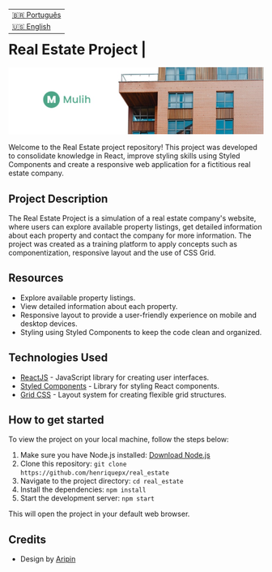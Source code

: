 <table align="right">
  <tr>
    <td>
      <a href="readme-pt.md">🇧🇷 Português</a>
    </td>
  </tr>
  <tr>
    <td>
      <a href="README.md">🇺🇸 English</a>
    </td>
  </tr>
</table>

<br>

# Real Estate Project | 

![Real Estate Logo](https://github.com/henriquepx/real_estate/blob/main/src/assets/readme-bg.jpg)

Welcome to the Real Estate project repository! This project was developed to consolidate knowledge in React, improve styling skills using Styled Components and create a responsive web application for a fictitious real estate company.

## Project Description

The Real Estate Project is a simulation of a real estate company's website, where users can explore available property listings, get detailed information about each property and contact the company for more information. The project was created as a training platform to apply concepts such as componentization, responsive layout and the use of CSS Grid.

## Resources

- Explore available property listings.
- View detailed information about each property.
- Responsive layout to provide a user-friendly experience on mobile and desktop devices.
- Styling using Styled Components to keep the code clean and organized.

## Technologies Used

- [ReactJS](https://reactjs.org/) - JavaScript library for creating user interfaces.
- [Styled Components](https://styled-components.com/) - Library for styling React components.
- [Grid CSS](https://developer.mozilla.org/en-US/docs/Web/CSS/CSS_Grid_Layout) - Layout system for creating flexible grid structures.

## How to get started

To view the project on your local machine, follow the steps below:

1. Make sure you have Node.js installed: [Download Node.js](https://nodejs.org/)
2. Clone this repository: `git clone https://github.com/henriquepx/real_estate`
3. Navigate to the project directory: `cd real_estate`
4. Install the dependencies: `npm install`
5. Start the development server: `npm start`

This will open the project in your default web browser.

## Credits

- Design by [Aripin](https://www.linkedin.com/in/aripin-67725b1a6/)

<br>
<br>
